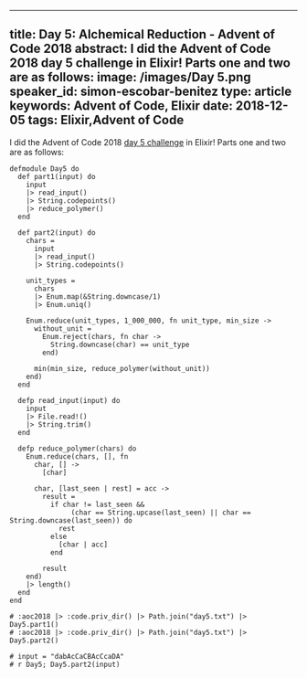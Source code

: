 
---
title: Day 5: Alchemical Reduction - Advent of Code 2018
abstract: I did the Advent of Code 2018 day 5 challenge in Elixir! Parts one and two are as follows:
image: /images/Day 5.png
speaker_id: simon-escobar-benitez
type: article
keywords: Advent of Code, Elixir
date: 2018-12-05
tags: Elixir,Advent of Code
---
I did&nbsp;the Advent of Code 2018&nbsp;<a href="https://adventofcode.com/2018/day/5">day 5 challenge</a>&nbsp;in Elixir! Parts one and two are as follows:

<pre>
<code class="language-elixir">defmodule Day5 do
  def part1(input) do
    input
    |&gt; read_input()
    |&gt; String.codepoints()
    |&gt; reduce_polymer()
  end

  def part2(input) do
    chars =
      input
      |&gt; read_input()
      |&gt; String.codepoints()

    unit_types =
      chars
      |&gt; Enum.map(&amp;String.downcase/1)
      |&gt; Enum.uniq()

    Enum.reduce(unit_types, 1_000_000, fn unit_type, min_size -&gt;
      without_unit =
        Enum.reject(chars, fn char -&gt;
          String.downcase(char) == unit_type
        end)

      min(min_size, reduce_polymer(without_unit))
    end)
  end

  defp read_input(input) do
    input
    |&gt; File.read!()
    |&gt; String.trim()
  end

  defp reduce_polymer(chars) do
    Enum.reduce(chars, [], fn
      char, [] -&gt;
        [char]

      char, [last_seen | rest] = acc -&gt;
        result =
          if char != last_seen &amp;&amp;
               (char == String.upcase(last_seen) || char == String.downcase(last_seen)) do
            rest
          else
            [char | acc]
          end

        result
    end)
    |&gt; length()
  end
end

# :aoc2018 |&gt; :code.priv_dir() |&gt; Path.join("day5.txt") |&gt; Day5.part1()
# :aoc2018 |&gt; :code.priv_dir() |&gt; Path.join("day5.txt") |&gt; Day5.part2()

# input = "dabAcCaCBAcCcaDA"
# r Day5; Day5.part2(input)</code></pre>

&nbsp;
